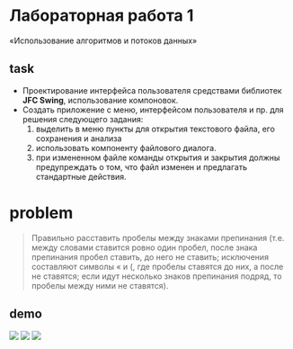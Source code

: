 # Лабораторная работа 1
«Использование алгоритмов и потоков данных»

## task
* Проектирование интерфейса пользователя средствами библиотек **JFC Swing**, использование компоновок.
* Создать приложение с меню, интерфейсом пользователя и пр. для решения следующего задания:
	1. выделить в меню пункты для открытия текстового файла, его сохранения и анализа
	2. использовать компоненту файлового диалога. 
	3. при измененном файле команды открытия и закрытия должны предупреждать о том, что файл изменен и предлагать стандартные действия.

# problem
> Правильно расставить пробелы между знаками препинания (т.е. между словами ставится ровно один пробел, после знака препинания пробел ставить, до него не ставить; исключения составляют символы « и (, где пробелы ставятся до них, а после не ставятся; если идут несколько знаков препинания подряд, то пробелы между ними не ставятся).

## demo
![](http://res.cloudinary.com/dzsjwgjii/image/upload/v1504349437/java-sem5lab1-1.png)
![](http://res.cloudinary.com/dzsjwgjii/image/upload/v1504349437/java-sem5lab1-2.png)
![](http://res.cloudinary.com/dzsjwgjii/image/upload/v1504349438/java-sem5lab1-3.png)